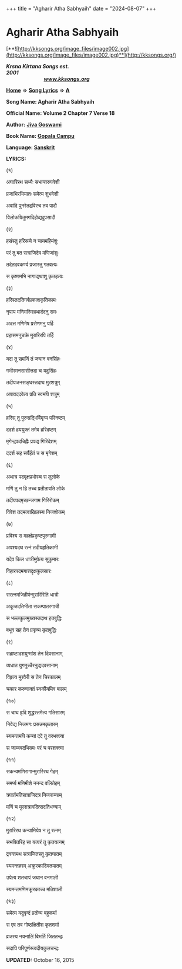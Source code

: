 +++
title = "Agharir Atha Sabhyaih"
date = "2024-08-07"
+++

# Agharir Atha Sabhyaih
[**![http://kksongs.org/image_files/image002.jpg](http://kksongs.org/image_files/image002.jpg)**](http://kksongs.org/)

**_Krsna Kirtana Songs est. 2001_**                                                                                                                                                 **_www.kksongs.org_**

[**Home**](http://kksongs.org/) **⇒** [**Song Lyrics**](http://kksongs.org/lyrics.html) **⇒** [**A**](http://kksongs.org/songs/song_a.html)

**Song Name: Agharir Atha Sabhyaih**

**Official Name: Volume 2 Chapter 7 Verse 18**

**Author:** [**Jiva Goswami**](http://kksongs.org/authors/list/jivagoswami.html)

**Book Name: [Gopala Campu](http://kksongs.org/authors/literature/gopalacampu.html)**

**Language: [Sanskrit](http://kksongs.org/language/list/sanskrit.html)**

**LYRICS:**

(१)

अघारिरथ सभ्यैः सभान्तरुपवेशी

प्रजाभिरभियातः समेत्य शुभवेशी

अवादि पुनरेतद्रविस्च तव पादौ

विलोकयितुमगदिहोद्यदुपसादौ

(२)

हसंस्तु हरिरूचे न चायमहिमंशुः

परं तु बत सत्राजिदेष मणिजांशुः

तदेतदवकर्ण्य प्रजास्तु गतवत्यः

स कृष्णमभि नागाद्यथाशु कृतहत्यः

(३)

हरिस्तदतिगर्वप्रकाशकृतिकामः

नृपाय मणिमस्मिन्नथार्ददनु रामः

अदत्त मणिमेष प्रसेणमनु यर्हि

प्रहासमनुचक्रे मुरारिरपि तर्हि

(४)

यदा तु समणिं तं जघान वनसिंहः

गभीरमनसासीत्तदा च यदुसिंहः

तदीयजनसङ्घस्तदाथ मुरशत्रुम्

अपावददवेत्य प्रति स्वमपि शत्रुम्

(५)

हरिस् तु पुरुसद्भिर्विमृग्य परिनष्टम्

ददर्श हययुक्तं तमेव हरिदष्टम्

मृगेन्द्रपदचिह्नैः प्रपद्य गिरिदेशम्

ददर्श सह सर्वैर्हतं च स मृगेशम्

(६)

अथात्र पदमृक्षप्रभोस्च स लुलोके

मणिं तु न हि तच्च प्रतीतावति लोके

तदीयपदमृच्छन्जगाम गिरिरोकम्

विवेश तदमत्वाखिलस्य निजशोकम्

(७)

प्रविश्य स महर्क्षप्रकृष्टपुरुगामी

अपश्यदथ रत्नं तदीयहृतिकामी

यदेव किल धात्रीमुपेत्य सुकुमारः

विहारपदमगात्तदृक्षकुलसारः

(८)

सरत्नमजिहीर्षन्मुरारिरिति धात्री

अकूजदतिभीता सकम्पातरगात्री

स भल्लकुलमुख्यस्तदाथ हतबुद्धिः

बभूव सह तेन प्रकृष्य कृतबुद्धिः

(९)

सहाष्टादशयुग्मांश तेन दिवसानाम्

व्यधात युगमुच्चैरनुद्यदवसानाम्

विहृत्य मुरवैरी स तेन चिरकालम्

चकार करुणाक्तं स्वकीयमिव बालम्

(१०)

स चाथ ह्र्दि शुद्धस्तमेत्य गतिसारम्

निवेद्य निजमगः प्रसन्नमकृतारम्

स्यमन्तमपि कन्यां ददे तु वरभक्त्या

स जाम्बवदभिख्यः परं च परशक्त्या

(११)

सकन्यमणिरागान्मुरारिरथ गेहम्

समर्प्य मणिमीशे ननन्द वलितेहम्

त्रपार्तमतिसत्राजिदत्र निजकन्याम्

मणिं च मुरशत्रावदित्सदतिधन्याम्

(१२)

मुरारिरथ कन्यामियेष न तु रत्नम्

सभक्तिरिह सा यत्परं तु कृतयत्नम्

द्रवन्तमथ सत्राजितस्तु कृतघातम्

स्यमन्तहरम् अक्रूरकादिमतयातम्

उपेत्य शतचापं जघान वनमाली

स्यमन्तमणिमक्रूरकाच्च मतिशाली

(१३)

समेत्य यदुवृन्दं प्रतोष्य बहुकर्मा

स एष तव गोष्ठक्षितीश कृतशर्मा

व्रजस्य नयनालिं बिभर्ति जिततन्द्रः

सदापि परिपूर्णस्त्वदीयकुलचन्द्रः

**UPDATED:** October 16, 2015